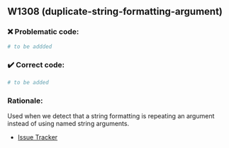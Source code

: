 ## W1308 (duplicate-string-formatting-argument)

### :x: Problematic code:

```python
# to be addded
```

### :heavy_check_mark: Correct code:

```python
# to be added
```

### Rationale:

Used when we detect that a string formatting is repeating an argument instead
of using named string arguments.

- [Issue Tracker](https://github.com/PyCQA/pylint/issues?q=is%3Aissue+%22duplicate-string-formatting-argument%22+OR+%22W1308%22)
